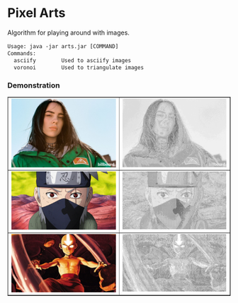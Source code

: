 # Pixel Arts

Algorithm for playing around with images. 

```
Usage: java -jar arts.jar [COMMAND]
Commands:
  asciify        Used to asciify images
  voronoi        Used to triangulate images
```

### Demonstration

<table border="1" width="100%">
    <tr>
        <td><img src="images/eilish.jpg" width="500"></td>
        <td><img src="images/eilish-output.png" width="500"></td>
    </tr>
    <tr>
        <td><img src="images/kakashi.jpg" width="500"></td>
        <td><img src="images/kakashi-output.png" width="500"></td>
    </tr>
    <tr>
        <td><img src="images/aang.png" width="500"></td>
        <td><img src="images/aang-output.png" width="500"></td>
    </tr>
</table>

